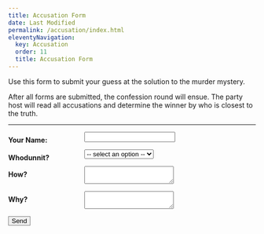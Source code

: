 ```yaml
---
title: Accusation Form
date: Last Modified
permalink: /accusation/index.html
eleventyNavigation:
  key: Accusation
  order: 11
  title: Accusation Form
---
```


<style type="text/css">
  /* modified from https://www.sanwebe.com/2014/08/css-html-forms-designs */
  .form-style-2 label{
    display: block;
    margin: 0px 0px 15px 0px;
  }
  .form-style-2 label > span{
    width: 150px;
    font-weight: bold;
    float: left;
    padding-top: 8px;
    padding-right: 5px;
  }
  .form-style-2 input.input-field,
  .form-style-2 .textarea-field,
  .form-style-2 .select-field{
    box-sizing: border-box;
    -webkit-box-sizing: border-box;
    -moz-box-sizing: border-box;
    border: 1px solid #C2C2C2;
    box-shadow: 1px 1px 4px #EBEBEB;
    -moz-box-shadow: 1px 1px 4px #EBEBEB;
    -webkit-box-shadow: 1px 1px 4px #EBEBEB;
    border-radius: 3px;
    -webkit-border-radius: 3px;
    -moz-border-radius: 3px;
    padding: 7px;
    outline: none;
  }
  .form-style-2 .input-field:focus,
  .form-style-2 .tel-number-field:focus,
  .form-style-2 .textarea-field:focus,
  .form-style-2 .select-field:focus{
    border: 1px solid #0C0;
  }
</style>

<p>Use this form to submit your guess at the solution to the murder mystery.</p>
<p>After all forms are submitted, the confession round will ensue. The party host will read all accusations and determine the winner by who is closest to the truth.</p>
<hr>
<div class="form-style-2">
  <form name="accusation" method="POST" netlify>
    <label for="name"><span>Your Name:</span><input type="text" name="name" /></label>
    <label><span>Whodunnit?</span><select name="who">
      <option hidden disabled selected value> -- select an option -- </option>
      <option value="Dr. Chelsea Barren">Dr. Chelsea Barren</option>
      <option value="Enrique Graves">Enrique Graves</option>
      <option value="Kathryn Lawless">Kathryn Lawless</option>
      <option value="Vicki D'Adly">Vicki D'Adly</option>
      <option value="Norman D'Adly">Norman D'Adly</option>
      <option value="Michael Nightshade">Michael Nightshade</option>
    </select></label>
    <label><span>How?</span><textarea name="how"></textarea></label>
    <label><span>Why?</span><textarea name="why"></textarea></label>
    <button type="submit" class="font-bold py-2 px-6 rounded" style="border:1px solid gray;">Send</button>
  </form>
</div>